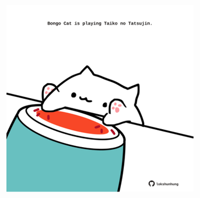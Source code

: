 <!-- built at 27/12/2022, 08:01:01 UTC -->
<p align="center">
  <img width="500" height="500" src="./ReadmeImage.svg">
</p>
